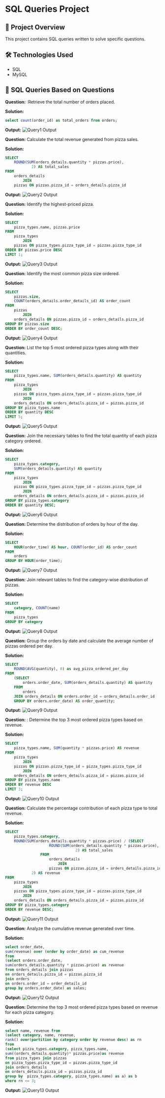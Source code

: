 # SQL Queries Project

## 📌 Project Overview

This project contains SQL queries written to solve specific questions.

## 🛠️ Technologies Used

- SQL
- MySQL

## 📜 SQL Queries Based on Questions

**Question:** :Retrieve the total number of orders placed.

**Solution:**

```sql
select count(order_id) as total_orders from orders;
```

**Output:**
![Query1 Output](Output/q1-output.png)

**Question:** Calculate the total revenue generated from pizza sales.

**Solution:**

```sql
SELECT 
    ROUND(SUM(orders_details.quantity * pizzas.price),
            2) AS total_sales
FROM
    orders_details
        JOIN
    pizzas ON pizzas.pizza_id = orders_details.pizza_id
```

**Output:**
![Query2 Output](Output/q2-output.png)

**Question:** Identify the highest-priced pizza.

**Solution:**

```sql
SELECT 
    pizza_types.name, pizzas.price
FROM
    pizza_types
        JOIN
    pizzas ON pizza_types.pizza_type_id = pizzas.pizza_type_id
ORDER BY pizzas.price DESC
LIMIT 1;
```

**Output:**
![Query3 Output](Output/q3-output.png)

**Question:** Identify the most common pizza size ordered.

**Solution:**

```sql
SELECT 
    pizzas.size,
    COUNT(orders_details.order_details_id) AS order_count
FROM
    pizzas
        JOIN
    orders_details ON pizzas.pizza_id = orders_details.pizza_id
GROUP BY pizzas.size
ORDER BY order_count DESC;
```

**Output:**
![Query4 Output](Output/q4-output.png)

**Question:** List the top 5 most ordered pizza types along with their quantities.

**Solution:**

```sql
SELECT 
    pizza_types.name, SUM(orders_details.quantity) AS quantity
FROM
    pizza_types
        JOIN
    pizzas ON pizza_types.pizza_type_id = pizzas.pizza_type_id
        JOIN
    orders_details ON orders_details.pizza_id = pizzas.pizza_id
GROUP BY pizza_types.name
ORDER BY quantity DESC
LIMIT 5;

```

**Output:**
![Query5 Output](Output/q5-output.png)

**Question:** Join the necessary tables to find the total quantity of each pizza category ordered.

**Solution:**

```sql
SELECT 
    pizza_types.category,
    SUM(orders_details.quantity) AS quantity
FROM
    pizza_types
        JOIN
    pizzas ON pizza_types.pizza_type_id = pizzas.pizza_type_id
        JOIN
    orders_details ON orders_details.pizza_id = pizzas.pizza_id
GROUP BY pizza_types.category
ORDER BY quantity DESC;
```

**Output:**
![Query6 Output](Output/q6-output.png)

**Question:** Determine the distribution of orders by hour of the day.

**Solution:**

```sql
SELECT 
    HOUR(order_time) AS hour, COUNT(order_id) AS order_count
FROM
    orders
GROUP BY HOUR(order_time);
```

**Output:**
![Query7 Output](Output/q7-output.png)

**Question:** Join relevant tables to find the category-wise distribution of pizzas.

**Solution:**

```sql
SELECT 
    category, COUNT(name)
FROM
    pizza_types
GROUP BY category
```

**Output:**
![Query8 Output](Output/q8-output.png)

**Question:** Group the orders by date and calculate the average number of pizzas ordered per day.

**Solution:**
```sql
SELECT 
    ROUND(AVG(quantity), 0) as avg_pizza_ordered_per_day
FROM
    (SELECT 
        orders.order_date, SUM(orders_details.quantity) AS quantity
    FROM
        orders
    JOIN orders_details ON orders.order_id = orders_details.order_id
    GROUP BY orders.order_date) AS order_quantity;

```

**Output:**
![Query9 Output](Output/q9-output.png)

**Question:** : Determine the top 3 most ordered pizza types based on revenue.

**Solution:**

```sql
SELECT 
    pizza_types.name, SUM(quantity * pizzas.price) AS revenue
FROM
    pizza_types
        JOIN
    pizzas ON pizzas.pizza_type_id = pizza_types.pizza_type_id
        JOIN
    orders_details ON orders_details.pizza_id = pizzas.pizza_id
GROUP BY pizza_types.name
ORDER BY revenue DESC
LIMIT 3;
```

**Output:**
![Query10 Output](Output/q10-output.png)

**Question:**  Calculate the percentage contribution of each pizza type to total revenue.

**Solution:**

```sql
SELECT 
    pizza_types.category,
    ROUND(SUM(orders_details.quantity * pizzas.price) / (SELECT 
                    ROUND(SUM(orders_details.quantity * pizzas.price),
                                2) AS total_sales
                FROM
                    orders_details
                        JOIN
                    pizzas ON pizzas.pizza_id = orders_details.pizza_id) * 100,
            2) AS revenue
FROM
    pizza_types
        JOIN
    pizzas ON pizza_types.pizza_type_id = pizzas.pizza_type_id
        JOIN
    orders_details ON orders_details.pizza_id = pizzas.pizza_id
GROUP BY pizza_types.category
ORDER BY revenue DESC;
```

**Output:**
![Query11 Output](Output/q11-output.png)

**Question:** Analyze the cumulative revenue generated over time.

**Solution:**

```sql
select order_date,
sum(revenue) over (order by order_date) as cum_revenue
from
(select orders.order_date,
sum(orders_details.quantity * pizzas.price) as revenue
from orders_details join pizzas
on orders_details.pizza_id = pizzas.pizza_id
join orders
on orders.order_id = order_details_id
group by orders.order_date) as sales;
```

**Output:**
![Query12 Output](Output/q12-output.png)

**Question:** Determine the top 3 most ordered pizza types based on revenue for each pizza category.

**Solution:**

```sql
select name, revenue from
(select category, name, revenue,
rank() over(partition by category order by revenue desc) as rn
from
(select pizza_types.category, pizza_types.name,
sum((orders_details.quantity)* pizzas.price)as revenue
from pizza_types join pizzas
on pizza_types.pizza_type_id = pizzas.pizza_type_id
join orders_details
on orders_details.pizza_id = pizzas.pizza_id
group by  pizza_types.category, pizza_types.name) as a) as b
where rn <= 3;
```

**Output:**
![Query13 Output](Output/q13-output.png)
